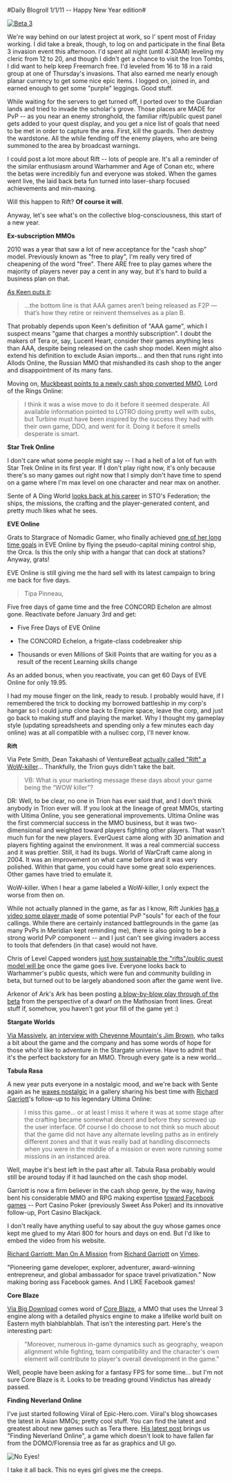 #Daily Blogroll 1/1/11 -- Happy New Year edition#

[![](http://westkarana.com/wp-content/uploads/2010/12/rift-2010-12-31-16-51-43-97-480x384.jpg "Beta 3")](http://westkarana.com/wp-content/uploads/2010/12/rift-2010-12-31-16-51-43-97.jpg)

We're way behind on our latest project at work, so I' spent most of Friday working. I did take a break, though, to log on and participate in the final Beta 3 invasion event this afternoon. I'd spent all night (until 4:30AM) leveling my cleric from 12 to 20, and though I didn't get a chance to visit the Iron Tombs, I did want to help keep Freemarch free. I'd leveled from 16 to 18 in a raid group at one of Thursday's invasions. That also earned me nearly enough planar currency to get some nice epic items. I logged on, joined in, and earned enough to get some "purple" leggings. Good stuff. 

While waiting for the servers to get turned off, I ported over to the Guardian lands and tried to invade the scholar's grove. Those places are MADE for PvP -- as you near an enemy stronghold, the familiar rift/public quest panel gets added to your quest display, and you get a nice list of goals that need to be met in order to capture the area. First, kill the guards. Then destroy the wardstone. All the while fending off the enemy players, who are being summoned to the area by broadcast warnings.

I could post a lot more about Rift -- lots of people are. It's all a reminder of the similar enthusiasm around Warhammer and Age of Conan etc, where the betas were incredibly fun and everyone was stoked. When the games went live, the laid back beta fun turned into laser-sharp focused achievements and min-maxing.

Will this happen to Rift? **Of course it will**.

Anyway, let's see what's on the collective blog-consciousness, this start of a new year.


**Ex-subscription MMOs**

2010 was a year that saw a lot of new acceptance for the "cash shop" model. Previously known as "free to play", I'm really very tired of cheapening of the word "free". There ARE free to play games where the majority of players never pay a cent in any way, but it's hard to build a business plan on that.

[As Keen puts it](http://www.keenandgraev.com/?p=4653):


> ...the bottom line is that AAA games aren’t being released as F2P — that’s how they retire or reinvent themselves as a plan B.



That probably depends upon Keen's definition of "AAA game", which I suspect means "game that charges a monthly subscription". I doubt the makers of Tera or, say, Lucent Heart, consider their games anything less than AAA, despite being released on the cash shop model. Keen might also extend his definition to exclude Asian imports... and then that runs right into Allods Online, the Russian MMO that mishandled its cash shop to the anger and disappointment of its many fans.

Moving on, [Muckbeast points to a newly cash shop converted MMO](http://www.frogdice.com/muckbeast/gaming_industry/was-going-free-to-play-the-right-move-in-2010.html), Lord of the Rings Online:


> I think it was a wise move to do it before it seemed desperate. All available information pointed to LOTRO doing pretty well with subs, but Turbine must have been inspired by the success they had with their own game, DDO, and went for it. Doing it before it smells desperate is smart.



**Star Trek Online**

I don't care what some people might say -- I had a hell of a lot of fun with Star Trek Online in its first year. If I don't play right now, it's only because there's so many games out right now that I simply don't have time to spend on a game where I'm max level on one character and near max on another. 

Sente of A Ding World [looks back at his career](http://adingworld.wordpress.com/2010/12/31/end-of-the-year-trekking/) in STO's Federation; the ships, the missions, the crafting and the player-generated content, and pretty much likes what he sees.

**EVE Online**

Grats to Stargrace of Nomadic Gamer, who finally achieved [one of her long time goals](http://mmoquests.com/2010/12/31/finally-flying-eveonline/) in EVE Online by flying the pseudo-capital mining control ship, the Orca. Is this the only ship with a hangar that can dock at stations? Anyway, grats!

EVE Online is still giving me the hard sell with its latest campaign to bring me back for five days.


> Tipa Pinneau,

Five free days of game time and the free CONCORD Echelon are almost gone. Reactivate before January 3rd and get:

 * Five Free Days of EVE Online
> 
 * The CONCORD Echelon, a frigate-class codebreaker ship
> 
 * Thousands or even Millions of Skill Points that are waiting for you as a result of the recent Learning skills change
> 

> 

As an added bonus, when you reactivate, you can get 60 Days of EVE Online for only 19.95.




I had my mouse finger on the link, ready to resub. I probably would have, if I remembered the trick to docking my borrowed battleship in my corp's hangar so I could jump clone back to Empire space, leave the corp, and just go back to making stuff and playing the market. Why I thought my gameplay style (updating spreadsheets and spending only a few minutes each day online) was at all compatible with a nullsec corp, I'll never know.

**Rift**

Via Pete Smith, Dean Takahashi of VentureBeat [actually called "Rift" a WoW-killer](http://venturebeat.com/2010/12/31/will-trion-worlds-rift-online-game-kill-world-of-warcraft-interview/)... Thankfully, the Trion guys didn't take the bait.


> VB: What is your marketing message these days about your game being the “WOW killer”?

DR: Well, to be clear, no one in Trion has ever said that, and I don’t think anybody in Trion ever will. If you look at the lineage of great MMOs, starting with Ultima Online, you see generational improvements. Ultima Online was the first commercial success in the MMO business, but it was two-dimensional and weighted toward players fighting other players. That wasn’t much fun for the new players. EverQuest came along with 3D animation and players fighting against the environment. It was a real commercial success and it was prettier. Still, it had its bugs. World of WarCraft came along in 2004. It was an improvement on what came before and it was very polished. Within that game, you could have some great solo experiences. Other games have tried to emulate it.



WoW-killer. When I hear a game labeled a WoW-killer, I only expect the worse from then on.

While not actually planned in the game, as far as I know, Rift Junkies [has a video some player made](http://www.riftjunkies.com/2010/12/30/rift-pvp-soul-preview/) of some potential PvP "souls" for each of the four callings. While there are certainly instanced battlegrounds in the game (as many PvPs in Meridian kept reminding me), there is also going to be a strong world PvP component -- and I just can't see giving invaders access to tools that defenders (in that case) would not have.

Chris of Level Capped wonders [just how sustainable the "rifts"/public quest model will be](http://levelcapped.com/2010/12/quester-iterrupted/) once the game goes live. Everyone looks back to Warhammer's public quests, which were fun and community building in beta, but turned out to be largely abandoned soon after the game went live.

Arkenor of Ark's Ark has been posting [a blow-by-blow play through of the beta](http://www.arksark.org/blog/4490/the-rift-beta-bonanza-part-1-character-creation/) from the perspective of a dwarf on the Mathosian front lines. Great stuff if, somehow, you haven't got your fill of the game yet :)

**Stargate Worlds**

[Via Massively](http://massively.joystiq.com/2010/12/30/new-jim-brown-interview-talks-stargate-worlds/), [an interview with Cheyenne Mountain's Jim Brown](http://savestargate.org/blog/jim-brown-part2/), who talks a bit about the game and the company and has some words of hope for those who'd like to adventure in the Stargate universe. Have to admit that it's the perfect backstory for an MMO. Through every gate is a new world...

**Tabula Rasa**

A new year puts everyone in a nostalgic mood, and we're back with Sente again as he [waxes nostalgic](http://adingworld.wordpress.com/2011/01/01/i-miss-this-game/) in a gallery sharing his best time with [Richard Garriott](http://www.richardgarriott.com/)'s follow-up to his legendary Ultima Online:


> I miss this game... or at least I miss it where it was at some stage after the crafting became somewhat decent and before they screwed up the user interface. Of course I do choose to not think so much about that the game did not have any alternate leveling paths as in entirely different zones and that it was really bad at handling disconnects when you were in the middle of a mission or even wore running some missions in an instanced area.



Well, maybe it's best left in the past after all. Tabula Rasa probably would still be around today if it had launched on the cash shop model.

Garriott is now a firm believer in the cash shop genre, by the way, having bent his considerable MMO and RPG making expertise [toward Facebook games](http://www.portalarium.com/sweet-poker/187.html) -- Port Casino Poker (previously Sweet Ass Poker) and its innovative follow-up, Port Casino Blackjack.

I don't really have anything useful to say about the guy whose games once kept me glued to my Atari 800 for hours and days on end. But I'd like to embed the video from his website.

[Richard Garriott: Man On A Mission](http://vimeo.com/6394082) from [Richard Garriott](http://vimeo.com/user2215681) on [Vimeo](http://vimeo.com).



"Pioneering game developer, explorer, adventurer, award-winning entrepreneur, and global ambassador for space travel privatization." Now making boring ass Facebook games. And I LIKE Facebook games!

**Core Blaze**

[Via Big Download](http://news.bigdownload.com/2010/12/30/core-blaze-revealed/) comes word of [Core Blaze](http://corp.gamania.com/products/coreblaze/), a MMO that uses the Unreal 3 engine along with a detailed physics engine to make a lifelike world built on Eastern myth blahblahblah. That isn't the interesting part. Here's the interesting part:


> "Moreover, numerous in-game dynamics such as geography, weapon alignment while fighting, team compatibility and the character's own element will contribute to player's overall development in the game."



Well, people have been asking for a fantasy FPS for some time... but I'm not sure Core Blaze is it. Looks to be treading ground Vindictus has already passed.

**Finding Neverland Online**

I've just started following Viiral of Epic-Hero.com. Viiral's blog showcases the latest in Asian MMOs; pretty cool stuff. You can find the latest and greatest about new games such as Tera there. [His latest post](http://epic-hero.com/adventure-logs/finding-neverland-online-tw-a-log-4/) brings us "Finding Neverland Online", a game which doesn't look to have fallen far from the DOMO/Florensia tree as far as graphics and UI go. 

![](http://westkarana.com/wp-content/uploads/2011/01/noeyes.jpg "No Eyes!")

I take it all back. This no eyes girl gives me the creeps.


